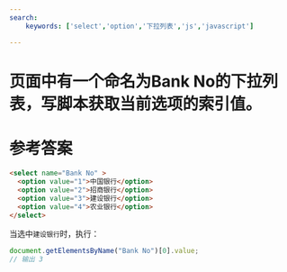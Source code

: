 ```yaml
---
search:
    keywords: ['select','option','下拉列表','js','javascript']

---
```


# 页面中有一个命名为Bank No的下拉列表，写脚本获取当前选项的索引值。
# 参考答案
#### 

```html
<select name="Bank No" >
  <option value="1">中国银行</option>
  <option value="2">招商银行</option>
  <option value="3">建设银行</option>
  <option value="4">农业银行</option>
</select>
```

当选中`建设银行`时，执行：
```js
document.getElementsByName("Bank No")[0].value;
// 输出 3
```